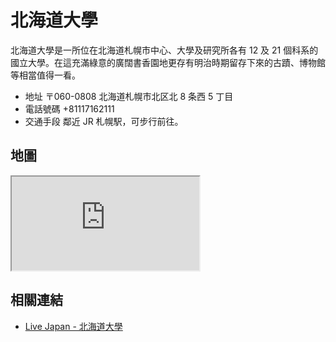 # 北海道大學

北海道大學是一所位在北海道札幌市中心、大學及研究所各有 12 及 21 個科系的國立大學。在這充滿綠意的廣闊書香園地更存有明治時期留存下來的古蹟、博物館等相當值得一看。

- 地址 〒060-0808 北海道札幌市北区北 8 条西 5 丁目
- 電話號碼 +81117162111
- 交通手段 鄰近 JR 札幌駅，可步行前往。

## 地圖

<iframe src="https://www.google.com/maps/embed?pb=!1m18!1m12!1m3!1d11657.050885869789!2d141.32158052594085!3d43.07797169437186!2m3!1f0!2f0!3f0!3m2!1i1024!2i768!4f13.1!3m3!1m2!1s0x5f0b290bc5dc9a43%3A0x425f98023e0b86d5!2sHokkaido%20University!5e0!3m2!1sen!2stw!4v1690554797752!5m2!1sen!2stw" allowfullscreen="" loading="lazy" referrerpolicy="no-referrer-when-downgrade"></iframe>

## 相關連結

- [Live Japan - 北海道大學](https://livejapan.com/zh-tw/in-hokkaido/in-pref-hokkaido/in-sapporo_chitose/article-a1000012/)
